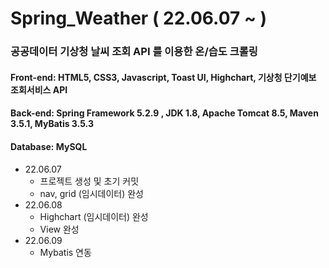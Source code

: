 # Spring_Weather ( 22.06.07 ~ )
### 공공데이터 기상청 날씨 조회 API 를 이용한 온/습도 크롤링
#### Front-end: HTML5, CSS3, Javascript, Toast UI, Highchart, 기상청 단기예보 조회서비스 API
#### Back-end: Spring Framework 5.2.9 , JDK 1.8, Apache Tomcat 8.5, Maven 3.5.1, MyBatis 3.5.3
#### Database: MySQL

- 22.06.07 
  - 프로젝트 생성 및 초기 커밋
  - nav, grid (임시데이터) 완성
- 22.06.08 
  - Highchart (임시데이터) 완성
  - View 완성
- 22.06.09
  - Mybatis 연동
